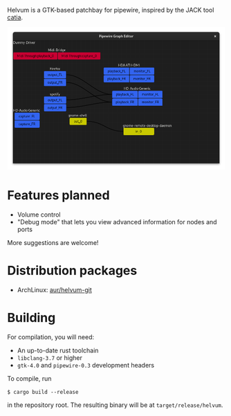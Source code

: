 Helvum is a GTK-based patchbay for pipewire, inspired by the JACK tool [catia](https://kx.studio/Applications:Catia).

![Screenshot](screenshot.png)

# Features planned

- Volume control
- "Debug mode" that lets you view advanced information for nodes and ports

More suggestions are welcome!

# Distribution packages

- ArchLinux: [aur/helvum-git](https://aur.archlinux.org/packages/helvum-git)

# Building
For compilation, you will need:

- An up-to-date rust toolchain
- `libclang-3.7` or higher
- `gtk-4.0` and `pipewire-0.3` development headers

To compile, run

    $ cargo build --release

in the repository root.
The resulting binary will be at `target/release/helvum`.
